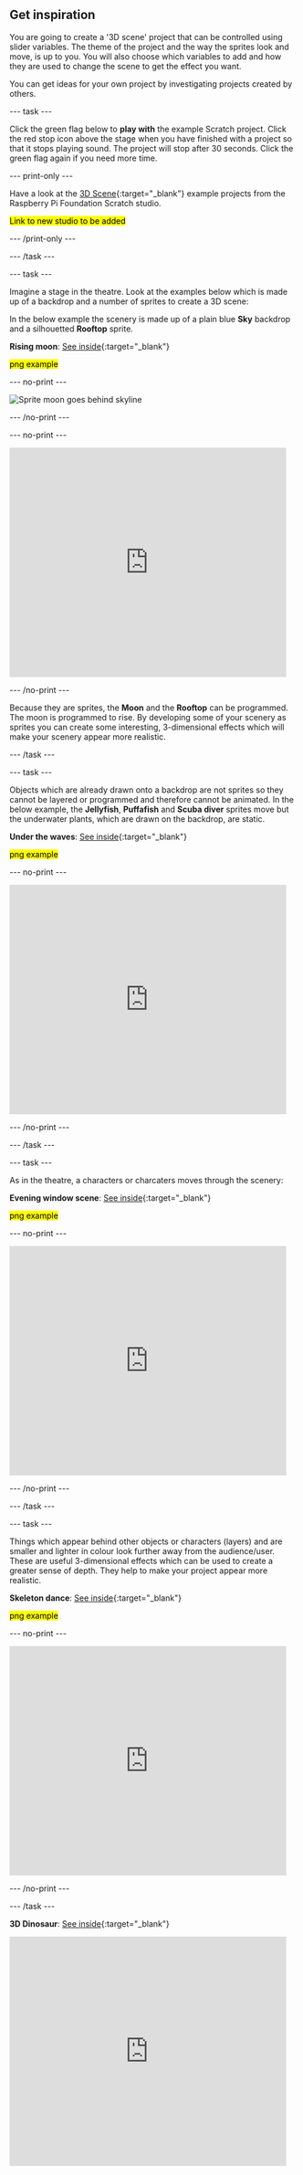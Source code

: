 ## Get inspiration

You are going to create a '3D scene' project that can be controlled using slider variables. The theme of the project and the way the sprites look and move, is up to you. You will also choose which variables to add and how they are used to change the scene to get the effect you want. 

You can get ideas for your own project by investigating projects created by others.

--- task ---

Click the green flag below to **play with** the example Scratch project. Click the red stop icon above the stage when you have finished with a project so that it stops playing sound. The project will stop after 30 seconds. Click the green flag again if you need more time. 

--- print-only ---

Have a look at the [3D Scene](https://scratch.mit.edu/studios/27756161){:target="_blank"} example projects from the Raspberry Pi Foundation Scratch studio.

<mark>Link to new studio to be added</mark>

--- /print-only ---

--- /task ---

--- task ---

Imagine a stage in the theatre. Look at the examples below which is made up of a backdrop and a number of sprites to create a 3D scene:

In the below example the scenery is made up of a plain blue **Sky** backdrop and a silhouetted **Rooftop** sprite.

**Rising moon**: [See inside](https://scratch.mit.edu/projects/445119855/editor){:target="_blank"}

<mark>png example</mark>

--- no-print ---

![Sprite moon goes behind skyline](images/challenge2-moon-rising.gif)

--- /no-print ---

--- no-print ---

<div class="scratch-preview">
  <iframe src="https://scratch.mit.edu/projects/445119855/embed" allowtransparency="true" width="485" height="402" frameborder="0" scrolling="no" allowfullscreen></iframe>
</div>

--- /no-print ---

Because they are sprites, the **Moon** and the **Rooftop** can be programmed. The moon is programmed to rise. By developing some of your scenery as sprites you can create some interesting, 3-dimensional effects which will make your scenery appear more realistic.

--- /task ---

--- task ---

Objects which are already drawn onto a backdrop are not sprites so they cannot be layered or programmed and therefore cannot be animated. In the below example, the **Jellyfish**, **Puffafish** and **Scuba diver** sprites move but the underwater plants, which are drawn on the backdrop, are static.

**Under the waves**: [See inside](https://scratch.mit.edu/projects/447874869/editor){:target="_blank"}

<mark>png example</mark>

--- no-print ---

<div class="scratch-preview">
  <iframe allowtransparency="true" width="485" height="402" src="https://scratch.mit.edu/projects/embed/447874869/?autostart=false" frameborder="0"></iframe>
</div>

--- /no-print ---

--- /task ---

--- task ---

As in the theatre, a characters or charcaters moves through the scenery:
 
 **Evening window scene**: [See inside](https://scratch.mit.edu/projects/437510050/editor){:target="_blank"}

<mark>png example</mark>

--- no-print ---

<div class="scratch-preview">
  <iframe allowtransparency="true" width="485" height="402" src="https://scratch.mit.edu/projects/embed/437510050/?autostart=false" frameborder="0"></iframe>
</div>

--- /no-print ---

--- /task ---

--- task ---

Things which appear behind other objects or characters (layers) and are smaller and lighter in colour look further away from the audience/user. These are useful 3-dimensional effects which can be used to create a greater sense of depth. They help to make your project appear more realistic.

**Skeleton dance**: [See inside](https://scratch.mit.edu/projects/449737128/editor){:target="_blank"}

<mark>png example</mark>

--- no-print ---

<div class="scratch-preview">
  <iframe allowtransparency="true" width="485" height="402" src="https://scratch.mit.edu/projects/embed/449737128/?autostart=false" frameborder="0"></iframe>
</div>

--- /no-print ---

--- /task ---

**3D Dinosaur**: [See inside](https://scratch.mit.edu/projects/445737025/editor){:target="_blank"}

<div class="scratch-preview">
  <iframe allowtransparency="true" width="485" height="402" src="https://scratch.mit.edu/projects/embed/445737025/?autostart=false" frameborder="0"></iframe>
</div>

